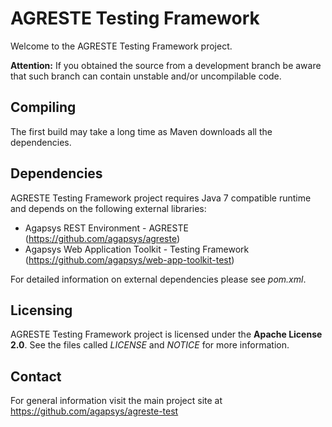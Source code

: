 # AGRESTE Testing Framework

Welcome to the AGRESTE Testing Framework project.

**Attention:** If you obtained the source from a development branch be aware that  such branch can contain unstable and/or uncompilable code.

## Compiling

The first build may take a long time as Maven downloads all the dependencies.

## Dependencies

AGRESTE Testing Framework project requires Java 7 compatible runtime and depends on the following external libraries:

* Agapsys REST Environment - AGRESTE (https://github.com/agapsys/agreste)
* Agapsys Web Application Toolkit - Testing Framework (https://github.com/agapsys/web-app-toolkit-test)

For detailed information on external dependencies please see *pom.xml*.

## Licensing

AGRESTE Testing Framework project is licensed under the **Apache License 2.0**. See the files called *LICENSE* and *NOTICE* for more information.

## Contact

For general information visit the main project site at https://github.com/agapsys/agreste-test
